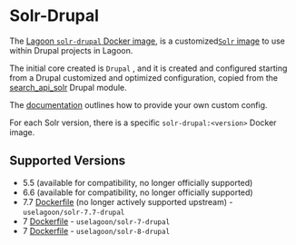 # Solr-Drupal

The [Lagoon `solr-drupal` Docker image](https://github.com/uselagoon/lagoon-images/blob/main/images/solr-drupal/7.7.Dockerfile), is a customized[`Solr` image](./) to use within Drupal projects in Lagoon.

The initial core created is `Drupal` , and it is created and configured starting from a Drupal customized and optimized configuration, copied from the [search\_api\_solr](https://www.drupal.org/project/search_api_solr) Drupal module.

The [documentation](./#lagoon-adaptions) outlines how to provide your own custom config.

For each Solr version, there is a specific `solr-drupal:<version>` Docker image.

## Supported Versions

* 5.5 \(available for compatibility, no longer officially supported\)
* 6.6 \(available for compatibility, no longer officially supported\)
* 7.7 [Dockerfile](https://github.com/uselagoon/lagoon-images/blob/main/images/solr-drupal/7.7.Dockerfile) (no longer actively supported upstream) - `uselagoon/solr-7.7-drupal`
* 7 [Dockerfile](https://github.com/uselagoon/lagoon-images/blob/main/images/solr-drupal/7.Dockerfile) - `uselagoon/solr-7-drupal`
* 7 [Dockerfile](https://github.com/uselagoon/lagoon-images/blob/main/images/solr-drupal/8.Dockerfile) - `uselagoon/solr-8-drupal`
